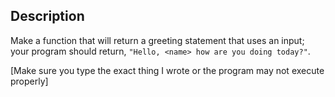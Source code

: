 ## Description

Make a function that will return a greeting statement that uses an input; your program should return, ```"Hello, <name> how are you doing today?"```.

[Make sure you type the exact thing I wrote or the program may not execute properly]


